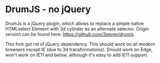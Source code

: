 DrumJS - no jQuery
======

DrumJs is a jQuery plugin, which allows to replace a simple native HTMLselect Element with 3d cylinder as an alternate selector.
Origin version can be found here: https://github.com/3epnm/drumjs

This fork got rid of jQuery dependency. This should work on all modern browsers except IE (due to 3d transformations). Should work on Edge, won't work on IE11 and below, although it's easy to add IE11 support.
